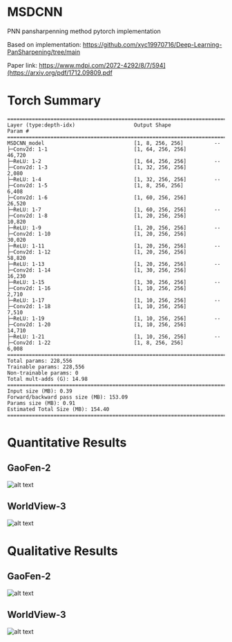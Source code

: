 # MSDCNN

PNN pansharpenning method pytorch implementation

Based on implementation: https://github.com/xyc19970716/Deep-Learning-PanSharpening/tree/main


Paper link: https://www.mdpi.com/2072-4292/8/7/594](https://arxiv.org/pdf/1712.09809.pdf

# Torch Summary

```
==========================================================================================
Layer (type:depth-idx)                   Output Shape              Param #
==========================================================================================
MSDCNN_model                             [1, 8, 256, 256]          --
├─Conv2d: 1-1                            [1, 64, 256, 256]         46,720
├─ReLU: 1-2                              [1, 64, 256, 256]         --
├─Conv2d: 1-3                            [1, 32, 256, 256]         2,080
├─ReLU: 1-4                              [1, 32, 256, 256]         --
├─Conv2d: 1-5                            [1, 8, 256, 256]          6,408
├─Conv2d: 1-6                            [1, 60, 256, 256]         26,520
├─ReLU: 1-7                              [1, 60, 256, 256]         --
├─Conv2d: 1-8                            [1, 20, 256, 256]         10,820
├─ReLU: 1-9                              [1, 20, 256, 256]         --
├─Conv2d: 1-10                           [1, 20, 256, 256]         30,020
├─ReLU: 1-11                             [1, 20, 256, 256]         --
├─Conv2d: 1-12                           [1, 20, 256, 256]         58,820
├─ReLU: 1-13                             [1, 20, 256, 256]         --
├─Conv2d: 1-14                           [1, 30, 256, 256]         16,230
├─ReLU: 1-15                             [1, 30, 256, 256]         --
├─Conv2d: 1-16                           [1, 10, 256, 256]         2,710
├─ReLU: 1-17                             [1, 10, 256, 256]         --
├─Conv2d: 1-18                           [1, 10, 256, 256]         7,510
├─ReLU: 1-19                             [1, 10, 256, 256]         --
├─Conv2d: 1-20                           [1, 10, 256, 256]         14,710
├─ReLU: 1-21                             [1, 10, 256, 256]         --
├─Conv2d: 1-22                           [1, 8, 256, 256]          6,008
==========================================================================================
Total params: 228,556
Trainable params: 228,556
Non-trainable params: 0
Total mult-adds (G): 14.98
==========================================================================================
Input size (MB): 0.39
Forward/backward pass size (MB): 153.09
Params size (MB): 0.91
Estimated Total Size (MB): 154.40
==========================================================================================
```

# Quantitative Results

## GaoFen-2

![alt text](https://github.com/nickdndndn/MSDCNN/blob/main/results/Figures_GF2.png?raw=true)

## WorldView-3

![alt text](https://github.com/nickdndndn/MSDCNN/blob/main/results/Figures_WV3.png?raw=true)

# Qualitative Results

## GaoFen-2

![alt text](https://github.com/nickdndndn/MSDCNN/blob/main/results/Images_GF2.png?raw=true)

## WorldView-3

![alt text](https://github.com/nickdndndn/MSDCNN/blob/main/results/Images_WV3.png?raw=true)
